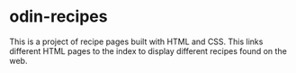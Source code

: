 # odin-recipes

This is a project of recipe pages built with HTML and CSS. This links different HTML pages to the index to display different recipes found on the web.